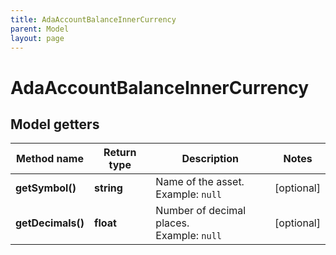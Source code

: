 ```yaml
---
title: AdaAccountBalanceInnerCurrency
parent: Model
layout: page
---
```


# AdaAccountBalanceInnerCurrency

## Model getters

Method name | Return type | Description | Notes
------------ | ------------- | ------------- | -------------
**getSymbol()** | **string** | Name of the asset. <br>Example: `null` | [optional]
**getDecimals()** | **float** | Number of decimal places. <br>Example: `null` | [optional]

